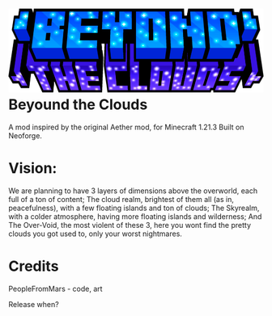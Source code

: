 ![MultiExpansionLogo Logo](src/main/resources/beyond_the_clouds.png)
Beyound the Clouds
=======
A mod inspired by the original Aether mod, for Minecraft 1.21.3 Built on Neoforge.

Vision:
============
We are planning to have 3 layers of dimensions above the overworld, each full of a ton of content; The cloud realm, brightest of them all (as in, peacefulness), with a few floating islands and ton of clouds; The Skyrealm, with a colder atmosphere, having more floating islands and wilderness; And The Over-Void, the most violent of these 3, here you wont find the pretty clouds you got used to, only your worst nightmares.

Credits
==========
PeopleFromMars - code, art



Release when?
